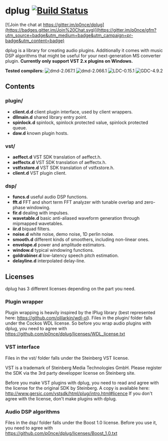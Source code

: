 # dplug [![Build Status](https://travis-ci.org/p0nce/dplug.png?branch=master)](https://travis-ci.org/p0nce/dplug)

[![Join the chat at https://gitter.im/p0nce/dplug](https://badges.gitter.im/Join%20Chat.svg)](https://gitter.im/p0nce/gfm?utm_source=badge&utm_medium=badge&utm_campaign=pr-badge&utm_content=badge)

dplug is a library for creating audio plugins.
Additionally it comes with music DSP algorithms that might be useful for your next-generation MS converter plugin.
**Currently only support VST 2.x plugins on Windows.**

**Tested compilers:** ![dmd-2.067.1](https://img.shields.io/badge/DMD-2.067.1-brightgreen.svg) ![dmd-2.066.1](https://img.shields.io/badge/DMD-2.066.1-brightgreen.svg) ![LDC-0.15.1](https://img.shields.io/badge/LDC-0.15.1-brightgreen.svg) ![GDC-4.9.2](https://img.shields.io/badge/GDC-4.9.2-brightgreen.svg)


## Contents

### plugin/
  * **client.d.d** client plugin interface, used by client wrappers.
  * **dllmain.d** shared library entry point.
  * **spinlock.d** spinlock, spinlock protected value, spinlock protected queue.
  * **daw.d** known plugin hosts.

### vst/
  * **aeffect.d** VST SDK translation of aeffect.h.
  * **aeffectx.d** VST SDK translation of aeffectx.h.
  * **vstfxstore.d** VST SDK translation of vstfxstore.h.
  * **client.d** VST plugin client.

### dsp/
  * **funcs.d** useful audio DSP functions.
  * **fft.d** FFT and short term FFT analyzer with tunable overlap and zero-phase windowing.
  * **fir.d** dealing with impulses.
  * **wavetable.d** basic anti-aliased waveform generation through mipmapped wavetables.
  * **iir.d** biquad filters.
  * **noise.d** white noise, demo noise, 1D perlin noise.
  * **smooth.d** different kinds of smoothers, including non-linear ones.
  * **envelope.d** power and amplitude estimators.
  * **window.d** typical windowing functions.
  * **goldrabiner.d** low-latency speech pitch estimation.
  * **delayline.d** interpolated delay-line.

## Licenses

dplug has 3 different licenses depending on the part you need.

### Plugin wrapper

Plugin wrapping is heavily inspired by the IPlug library (best represented here: https://github.com/olilarkin/wdl-ol).
Files in the plugin/ folder falls under the Cockos WDL license.
So before you wrap audio plugins with dplug, you need to agree with https://github.com/p0nce/dplug/licenses/WDL_license.txt

### VST interface

Files in the vst/ folder falls under the Steinberg VST license.

VST is a trademark of Steinberg Media Technologies GmbH.
Please register the SDK via the 3rd party developper license on Steinberg site.

Before you make VST plugins with dplug, you need to read and agree with the license for the original SDK by Steinberg.
A copy is available here: http://www.gersic.com/vstsdk/html/plug/intro.html#licence
If you don't agree with the license, don't make plugins with dplug.

### Audio DSP algorithms

Files in the dsp/ folder falls under the Boost 1.0 license.
Before you use it, you need to agree with https://github.com/p0nce/dplug/licenses/Boost_1.0.txt

